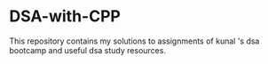 # DSA-with-CPP
This repository contains my solutions to assignments of kunal 's dsa bootcamp and useful dsa study resources.
